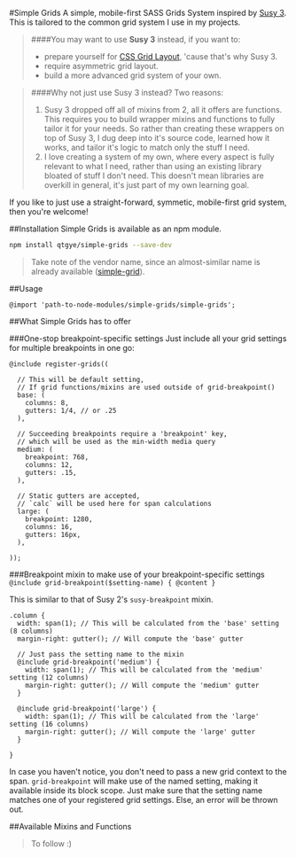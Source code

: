 #Simple Grids
A simple, mobile-first SASS Grids System inspired by [Susy 3](http://oddbird.net/susy/docs/).
This is tailored to the common grid system I use in my projects.

> ####You may want to use **Susy 3** instead, if you want to:
> * prepare yourself for [CSS Grid Layout](https://css-tricks.com/snippets/css/complete-guide-grid/), 'cause that's why Susy 3.
> * require asymmetric grid layout.
> * build a more advanced grid system of your own.  

> ####Why not just use Susy 3 instead?
> Two reasons:  
> 1. Susy 3 dropped off all of mixins from 2, all it offers are functions.
> This requires you to build wrapper mixins and functions to fully tailor it for your needs.
> So rather than creating these wrappers on top of Susy 3, I dug deep into it's source code, learned how it works, and tailor it's logic to match only the stuff I need.  
> 2. I love creating a system of my own, where every aspect is fully relevant to what I need, rather than using an existing library bloated of stuff I don't need.
> This doesn't mean libraries are overkill in general, it's just part of my own learning goal.

If you like to just use a straight-forward, symmetic, mobile-first grid system, then you're welcome!  

##Installation
Simple Grids is available as an npm module.
```sh
npm install qtgye/simple-grids --save-dev
```
> Take note of the vendor name, since an almost-similar name is already available ([simple-grid](https://www.npmjs.com/package/simple-grid)).

##Usage
```
@import 'path-to-node-modules/simple-grids/simple-grids';
```


##What Simple Grids has to offer

###One-stop breakpoint-specific settings
Just include all your grid settings for multiple breakpoints in one go:
```
@include register-grids((
  
  // This will be default setting,
  // If grid functions/mixins are used outside of grid-breakpoint()
  base: (
    columns: 8,
    gutters: 1/4, // or .25
  ),

  // Succeeding breakpoints require a 'breakpoint' key,
  // which will be used as the min-width media query
  medium: (
    breakpoint: 768,
    columns: 12,
    gutters: .15,
  ),

  // Static gutters are accepted,
  // `calc` will be used here for span calculations
  large: (
    breakpoint: 1280,
    columns: 16,
    gutters: 16px,
  ),
  
));
```

###Breakpoint mixin to make use of your breakpoint-specific settings
`@include grid-breakpoint($setting-name) { @content }`  

This is similar to that of Susy 2's `susy-breakpoint` mixin.
```
.column {
  width: span(1); // This will be calculated from the 'base' setting (8 columns)
  margin-right: gutter(); // Will compute the 'base' gutter
  
  // Just pass the setting name to the mixin
  @include grid-breakpoint('medium') {
    width: span(1); // This will be calculated from the 'medium' setting (12 columns)
    margin-right: gutter(); // Will compute the 'medium' gutter
  }

  @include grid-breakpoint('large') {
    width: span(1); // This will be calculated from the 'large' setting (16 columns)
    margin-right: gutter(); // Will compute the 'large' gutter
  }

}
```
In case you haven't notice, you don't need to pass a new grid context to the span.
`grid-breakpoint` will make use of the named setting, making it available inside its block scope.
Just make sure that the setting name matches one of your registered grid settings. Else, an error will be thrown out.

##Available Mixins and Functions
> To follow :)